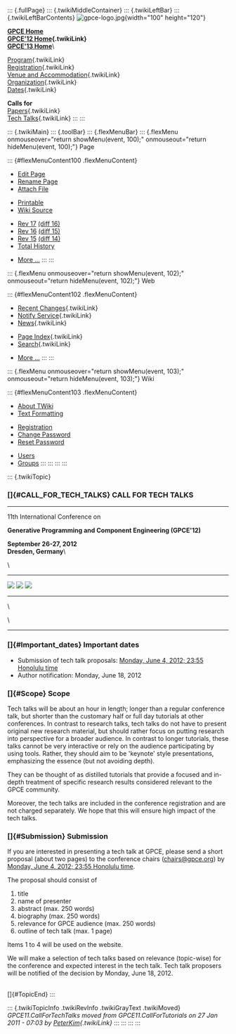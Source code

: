 ::: {.fullPage}
::: {.twikiMiddleContainer}
::: {.twikiLeftBar}
::: {.twikiLeftBarContents}
![gpce-logo.jpg](../pub/GPCE12/WebLeftBar/gpce-logo.jpg){width="100"
height="120"}

**[GPCE Home](http://program-transformation.org/Gpce)**\
**[GPCE\'12 Home](WebHome){.twikiLink}**\
**[GPCE\'13 Home](http://program-transformation.org/GPCE13/WebHome)**\

[Program](ConferenceProgram){.twikiLink}\
[Registration](GpceRegistration){.twikiLink}\
[Venue and Accommodation](VenueAccomodation){.twikiLink}\
[Organization](ConferenceOrganization){.twikiLink}\
[Dates](ImportantDates){.twikiLink}

**Calls for**\
[Papers](CallForPapers){.twikiLink}\
[Tech Talks](CallForTechTalks){.twikiLink}
:::
:::

::: {.twikiMain}
::: {.toolBar}
::: {.flexMenuBar}
::: {.flexMenu onmouseover="return showMenu(event, 100);" onmouseout="return hideMenu(event, 100);"}
Page

::: {#flexMenuContent100 .flexMenuContent}
-   [Edit
    Page](http://www.program-transformation.org/edit/GPCE12/CallForTechTalks?t=1536827545)
-   [Rename
    Page](http://www.program-transformation.org/rename/GPCE12/CallForTechTalks)
-   [Attach
    File](http://www.program-transformation.org/attach/GPCE12/CallForTechTalks)

<!-- -->

-   [Printable](http://www.program-transformation.org/view/GPCE12/CallForTechTalks?skin=print.pattern)
-   [Wiki
    Source](http://www.program-transformation.org/view/GPCE12/CallForTechTalks?skin=text&raw=on&contenttype=text/plain)

<!-- -->

-   [Rev
    17](http://www.program-transformation.org/view/GPCE12/CallForTechTalks?rev=1.17)
    [(diff 16)](http://www.program-transformation.org/rdiff/GPCE12/CallForTechTalks?rev1=1.17&rev2=1.16)
-   [Rev
    16](http://www.program-transformation.org/view/GPCE12/CallForTechTalks?rev=1.16)
    [(diff 15)](http://www.program-transformation.org/rdiff/GPCE12/CallForTechTalks?rev1=1.16&rev2=1.15)
-   [Rev
    15](http://www.program-transformation.org/view/GPCE12/CallForTechTalks?rev=1.15)
    [(diff 14)](http://www.program-transformation.org/rdiff/GPCE12/CallForTechTalks?rev1=1.15&rev2=1.14)
-   [Total
    History](http://www.program-transformation.org/rdiff/GPCE12/CallForTechTalks)

<!-- -->

-   [More
    \...](http://www.program-transformation.org/oops/GPCE12/CallForTechTalks?template=oopsmore&param1=1.17&param2=1.17)
:::
:::

::: {.flexMenu onmouseover="return showMenu(event, 102);" onmouseout="return hideMenu(event, 102);"}
Web

::: {#flexMenuContent102 .flexMenuContent}
-   [Recent Changes](WebChanges){.twikiLink}
-   [Notify Service](WebNotify){.twikiLink}
-   [News](WebNews){.twikiLink}

<!-- -->

-   [Page Index](WebIndex){.twikiLink}
-   [Search](WebSearch){.twikiLink}

<!-- -->

-   [More
    \...](http://www.program-transformation.org/oops/GPCE12/CallForTechTalks?template=oopsmore&param1=1.17&param2=1.17)
:::
:::

::: {.flexMenu onmouseover="return showMenu(event, 103);" onmouseout="return hideMenu(event, 103);"}
Wiki

::: {#flexMenuContent103 .flexMenuContent}
-   [About
    TWiki](http://www.program-transformation.org/view/TWiki/WebHome)
-   [Text
    Formatting](http://www.program-transformation.org/view/TWiki/TextFormattingRules)

<!-- -->

-   [Registration](http://www.program-transformation.org/view/TWiki/TWikiRegistration)
-   [Change
    Password](http://www.program-transformation.org/view/TWiki/ChangePassword)
-   [Reset
    Password](http://www.program-transformation.org/view/TWiki/ResetPassword)

<!-- -->

-   [Users](http://www.program-transformation.org/view/Main/TWikiUsers)
-   [Groups](http://www.program-transformation.org/view/Main/TWikiGroups)
:::
:::
:::
:::

::: {.twikiTopic}
### []{#CALL_FOR_TECH_TALKS} CALL FOR TECH TALKS

------------------------------------------------------------------------

11th International Conference on

**Generative Programming and Component Engineering (GPCE\'12)**

**September 26-27, 2012**\
**Dresden, Germany**\

\

  -------------------------------------------------------------------------------------------- ----------------------------------------------------------------------------------------------- --------------------------------------------------------------------------------------------------------------------------------------------------------------------- -- --
  [![](../pub/GPCE12/ConferenceHeader/linkedin.png)](http://tinyurl.com/6dn4k5t "GPCE 2012")   [![](../pub/GPCE12/ConferenceHeader/twitter.png)](http://twitter.com/#!/gpceconf "GPCE 2012")   [![](../pub/GPCE12/ConferenceHeader/facebook.png)](http://www.facebook.com/pages/Generative-Programming-and-Component-Engineering-GPCE/174696855900734 "GPCE 2012")      
  -------------------------------------------------------------------------------------------- ----------------------------------------------------------------------------------------------- --------------------------------------------------------------------------------------------------------------------------------------------------------------------- -- --

\

\

------------------------------------------------------------------------

### []{#Important_dates} Important dates

-   Submission of tech talk proposals: [Monday, June 4, 2012; 23:55
    Honolulu
    time](http://www.timeanddate.com/worldclock/fixedtime.html?iso=20120604T2355&p1=103)
-   Author notification: Monday, June 18, 2012

### []{#Scope} Scope

Tech talks will be about an hour in length; longer than a regular
conference talk, but shorter than the customary half or full day
tutorials at other conferences. In contrast to research talks, tech
talks do not have to present original new research material, but should
rather focus on putting research into perspective for a broader
audience. In contrast to longer tutorials, these talks cannot be very
interactive or rely on the audience participating by using tools.
Rather, they should aim to be \'keynote\' style presentations,
emphasizing the essence (but not avoiding depth).

They can be thought of as distilled tutorials that provide a focused and
in-depth treatment of specific research results considered relevant to
the GPCE community.

Moreover, the tech talks are included in the conference registration and
are not charged separately. We hope that this will ensure high impact of
the tech talks.

### []{#Submission} Submission

If you are interested in presenting a tech talk at GPCE, please send a
short proposal (about two pages) to the conference chairs
(<chairs@gpce.org>) by [Monday, June 4, 2012; 23:55 Honolulu
time](http://www.timeanddate.com/worldclock/fixedtime.html?iso=20120604T2355&p1=103).

The proposal should consist of

1.  title
2.  name of presenter
3.  abstract (max. 250 words)
4.  biography (max. 250 words)
5.  relevance for GPCE audience (max. 250 words)
6.  outline of tech talk (max. 1 page)

Items 1 to 4 will be used on the website.

We will make a selection of tech talks based on relevance (topic-wise)
for the conference and expected interest in the tech talk. Tech talk
proposers will be notified of the decision by Monday, June 18, 2012.

\
[]{#TopicEnd}
:::

::: {.twikiTopicInfo .twikiRevInfo .twikiGrayText .twikiMoved}
*GPCE11.CallForTechTalks moved from GPCE11.CallForTutorials on 27 Jan
2011 - 07:03 by [PeterKim](../Main/PeterKim){.twikiLink}*
:::
:::
:::
:::
